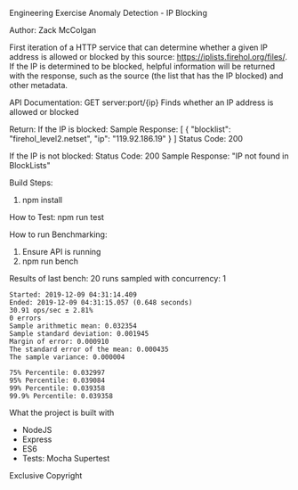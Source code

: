 Engineering Exercise 
Anomaly Detection - IP Blocking 

Author: Zack McColgan

First iteration of a HTTP service that can determine whether a given IP address is allowed or blocked by this source: https://iplists.firehol.org/files/. 
If the IP is determined to be blocked, helpful information will be returned with the response, such as the source (the list that has the IP blocked) and other metadata.

API Documentation:
GET server:port/{ip}
Finds whether an IP address is allowed or blocked

Return:
If the IP is blocked: 
Sample Response:
[
    {
        "blocklist": "firehol_level2.netset",
        "ip": "119.92.186.19"
    }
]
Status Code: 200

If the IP is not blocked:
Status Code: 200
Sample Response: "IP not found in BlockLists"

Build Steps:
1. npm install


How to Test:
npm run test

How to run Benchmarking:
1. Ensure API is running
2. npm run bench

Results of last bench:
     20 runs sampled with concurrency: 1

    Started: 2019-12-09 04:31:14.409
    Ended: 2019-12-09 04:31:15.057 (0.648 seconds)
    30.91 ops/sec ± 2.81%
    0 errors
    Sample arithmetic mean: 0.032354
    Sample standard deviation: 0.001945
    Margin of error: 0.000910
    The standard error of the mean: 0.000435
    The sample variance: 0.000004

    75% Percentile: 0.032997
    95% Percentile: 0.039084
    99% Percentile: 0.039358
    99.9% Percentile: 0.039358


What the project is built with
- NodeJS
- Express
- ES6
- Tests:
	Mocha
	Supertest

Exclusive Copyright
